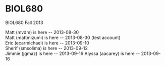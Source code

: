 BIOL680
=======

BIOL680 Fall 2013

Matt (mvdm) is here -- 2013-08-30  
Matt (mattmizumi) is here -- 2013-08-30 (test account)  
Eric (ecarmichael) is here -- 2013-09-10  
Sherif (smsolima) is here -- 2013-09-12  
Jimmie (jgmaz) is here -- 2013-09-16
Alyssa (aacarey) is here -- 2013-09-16